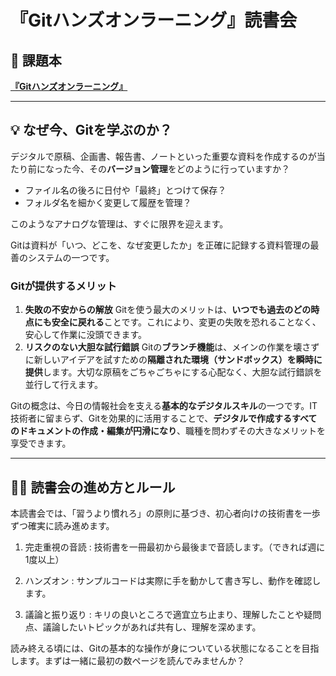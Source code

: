 # 『Gitハンズオンラーニング』読書会

## 📖 課題本

[**『Gitハンズオンラーニング』**](https://www.oreilly.co.jp/books/9784814401048/)

---

## 💡 なぜ今、Gitを学ぶのか？

デジタルで原稿、企画書、報告書、ノートといった重要な資料を作成するのが当たり前になった今、その**バージョン管理**をどのように行っていますか？

* ファイル名の後ろに日付や「最終」とつけて保存？
* フォルダ名を細かく変更して履歴を管理？

このようなアナログな管理は、すぐに限界を迎えます。

Gitは資料が「いつ、どこを、なぜ変更したか」を正確に記録する資料管理の最善のシステムの一つです。

### Gitが提供するメリット

1.  **失敗の不安からの解放**
    Gitを使う最大のメリットは、**いつでも過去のどの時点にも安全に戻れる**ことです。これにより、変更の失敗を恐れることなく、安心して作業に没頭できます。
2.  **リスクのない大胆な試行錯誤**
    Gitの**ブランチ機能**は、メインの作業を壊さずに新しいアイデアを試すための**隔離された環境（サンドボックス）を瞬時に提供**します。大切な原稿をごちゃごちゃにする心配なく、大胆な試行錯誤を並行して行えます。

Gitの概念は、今日の情報社会を支える**基本的なデジタルスキル**の一つです。IT技術者に留まらず、Gitを効果的に活用することで、**デジタルで作成するすべてのドキュメントの作成・編集が円滑になり**、職種を問わずその大きなメリットを享受できます。

---

## 🧑‍💻 読書会の進め方とルール

本読書会では、「習うより慣れろ」の原則に基づき、初心者向けの技術書を一歩ずつ確実に読み進めます。

1. 完走重視の音読
:    技術書を一冊最初から最後まで音読します。（できれば週に1度以上）

2. ハンズオン
:    サンプルコードは実際に手を動かして書き写し、動作を確認します。

3. 議論と振り返り
:    キリの良いところで適宜立ち止まり、理解したことや疑問点、議論したいトピックがあれば共有し、理解を深めます。

読み終える頃には、Gitの基本的な操作が身についている状態になることを目指します。まずは一緒に最初の数ページを読んでみませんか？
